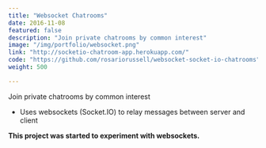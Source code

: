 ```yaml
---
title: "Websocket Chatrooms"
date: 2016-11-08
featured: false
description: "Join private chatrooms by common interest"
image: "/img/portfolio/websocket.png"
link: "http://socketio-chatroom-app.herokuapp.com/"
code: "https://github.com/rosariorussell/websocket-socket-io-chatrooms"
weight: 500

---
```


Join private chatrooms by common interest

- Uses websockets (Socket.IO) to relay messages between server and client

<b>This project was started to experiment with websockets.</b>